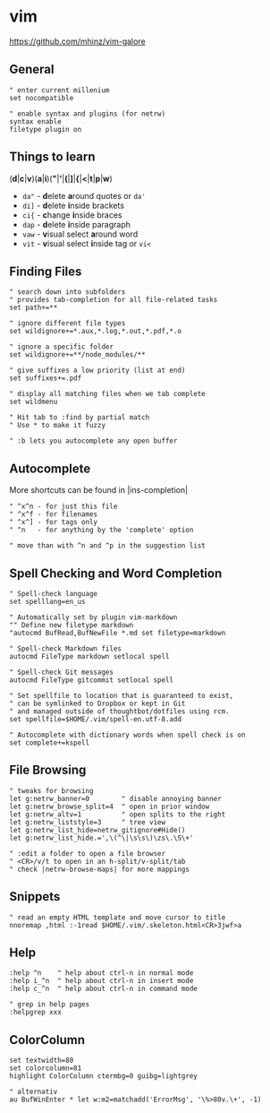# vim

https://github.com/mhinz/vim-galore

## General

```vim
" enter current millenium
set nocompatible

" enable syntax and plugins (for netrw)
syntax enable
filetype plugin on
```

## Things to learn

(**d**|**c**|**v**)(**a**|**i**)(**"**|**'**|**(**|**]**|**{**|**<**|**t**|**p**|**w**)

* `da"` - **d**elete **a**round quotes or `da'`
* `di]` - **d**elete **i**nside brackets
* `ci{` - **c**hange **i**nside braces
* `dap` - **d**elete **i**nside paragraph
* `vaw` - **v**isual select **a**round word
* `vit` - **v**isual select **i**nside tag or `vi<`

## Finding Files

```vim
" search down into subfolders
" provides tab-completion for all file-related tasks
set path+=**

" ignore different file types
set wildignore+=*.aux,*.log,*.out,*.pdf,*.o

" ignore a specific folder
set wildignore+=**/node_modules/**

" give suffixes a low priority (list at end)
set suffixes+=.pdf

" display all matching files when we tab complete
set wildmenu

" Hit tab to :find by partial match
" Use * to make it fuzzy

" :b lets you autocomplete any open buffer
```

## Autocomplete

More shortcuts can be found in |ins-completion|

```vim
" ^x^n - for just this file
" ^x^f - for filenames
" ^x^] - for tags only
" ^n   - for anything by the 'complete' option

" move than with ^n and ^p in the suggestion list
```

## Spell Checking and Word Completion

```vim
" Spell-check language
set spelllang=en_us

" Automatically set by plugin vim-markdown
"" Define new filetype markdown
"autocmd BufRead,BufNewFile *.md set filetype=markdown

" Spell-check Markdown files
autocmd FileType markdown setlocal spell

" Spell-check Git messages
autocmd FileType gitcommit setlocal spell

" Set spellfile to location that is guaranteed to exist,
" can be symlinked to Dropbox or kept in Git
" and managed outside of thoughtbot/dotfiles using rcm.
set spellfile=$HOME/.vim/spell-en.utf-8.add

" Autocomplete with dictionary words when spell check is on
set complete+=kspell
```

## File Browsing

```vim
" tweaks for browsing
let g:netrw_banner=0        " disable annoying banner
let g:netrw_browse_split=4  " open in prior window
let g:netrw_altv=1          " open splits to the right
let g:netrw_liststyle=3     " tree view
let g:netrw_list_hide=netrw_gitignore#Hide()
let g:netrw_list_hide.=',\(^\|\s\s\)\zs\.\S\+'

" :edit a folder to open a file browser
" <CR>/v/t to open in an h-split/v-split/tab
" check |netrw-browse-maps| for more mappings
```

## Snippets

```vim
" read an empty HTML template and move cursor to title
nnoremap ,html :-1read $HOME/.vim/.skeleton.html<CR>3jwf>a
```

## Help

```vim
:help ^n    " help about ctrl-n in normal mode
:help i_^n  " help about ctrl-n in insert mode
:help c_^n  " help about ctrl-n in command mode

" grep in help pages
:helpgrep xxx
```

## ColorColumn

```vim
set textwidth=80
set colorcolumn=81
highlight ColorColumn ctermbg=0 guibg=lightgrey

" alternativ
au BufWinEnter * let w:m2=matchadd('ErrorMsg', '\%>80v.\+', -1)
```
